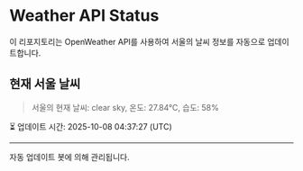 
# Weather API Status

이 리포지토리는 OpenWeather API를 사용하여 서울의 날씨 정보를 자동으로 업데이트합니다.

## 현재 서울 날씨
> 서울의 현재 날씨: clear sky, 온도: 27.84°C, 습도: 58%

⏳ 업데이트 시간: 2025-10-08 04:37:27 (UTC)

---
자동 업데이트 봇에 의해 관리됩니다.
